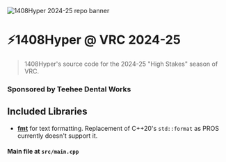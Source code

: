 ![1408Hyper 2024-25 repo banner](https://raw.githubusercontent.com/helloworld3200/1408Hyper-2024VRC-Code/main/readme-assets/banner1.png)

# ⚡1408Hyper @ VRC 2024-25

> 1408Hyper's source code for the 2024-25 "High Stakes" season of VRC.

### Sponsored by Teehee Dental Works

## Included Libraries
- [**fmt**](https://fmt.dev/11.0/) for text formatting. Replacement of C++20's `std::format` as  PROS currently doesn't support it.

#### Main file at `src/main.cpp`
